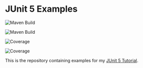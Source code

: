 # JUnit 5 Examples

![Maven Build](https://github.com/hakantaylan/github-deneme/workflows/Maven%20Build/badge.svg)

![Maven Build](https://github.com/hakantaylan/github-deneme/actions/workflows/maven-publish.yml/badge.svg)

![Coverage](https://github.com/hakantaylan/github-deneme/blob/main/badges/branches.svg)

![Coverage](https://raw.githubusercontent.com/hakantaylan/github-deneme/main/badges/jacoco.svg?sanitize=true)


This is the repository containing examples for my [JUnit 5 Tutorial](http://www.arhohuttunen.com/junit-5-tutorial/).
